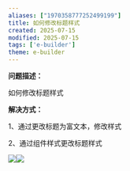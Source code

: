 ```yaml
---
aliases: ["1970358777252499199"]
title: 如何修改标题样式
created: 2025-07-15
modified: 2025-07-15
tags: ['e-builder']
theme: e-builder
---
```


**问题描述：**

如何修改标题样式

**解决方式：**

1、通过更改标题为富文本，修改样式

2、通过组件样式更改标题样式

![](9832b85c5877a74b9831837c7c0ac7f6.jpg)![](https://myhelpdoc.oss-cn-heyuan.aliyuncs.com/mdimages/a070c334bb1f356f610798a23eed62c3.jpg)